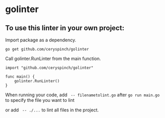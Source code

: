 # golinter

## To use this linter in your own project:
Import package as a dependency.

```go get github.com/ceryspinch/golinter```

Call golinter.RunLinter from the main function.
```
import "github.com/ceryspinch/golinter"

func main() {
    golinter.RunLinter()
}
```


When running your code, add ``` -- filenametolint.go``` after ```go run main.go ``` to specify the file you want to lint


or add ``` -- ./...```  to lint all files in the project.
